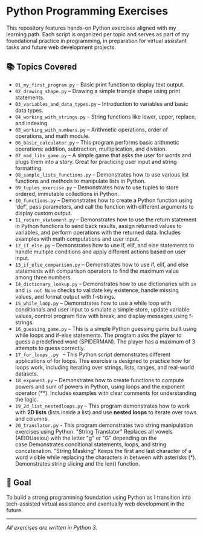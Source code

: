 # Python Programming Exercises

This repository features hands-on Python exercises aligned with my learning path. Each script is organized per topic and serves as part of my foundational practice in programming, in preparation for virtual assistant tasks and future web development projects.

## 📚 Topics Covered

- `01_my_first_program.py` – Basic print function to display text output.
- `02_drawing_shape.py` – Drawing a simple triangle shape using print statements.
- `03_variables_and_data_types.py` – Introduction to variables and basic data types.
- `04_working_with_strings.py` – String functions like lower, upper, replace, and indexing.
- `05_working_with_numbers.py` – Arithmetic operations, order of operations, and math module.
- `06_basic_calculator.py` – This program performs basic arithmetic operations: addition, subtraction, multiplication, and division.
- `07_mad_libs_game.py` – A simple game that asks the user for words and plugs them into a story. Great for practicing user input and string formatting.
- `08_sample_lists_functions.py` – Demonstrates how to use various list functions and methods to manipulate lists in Python.
- `09_tuples_exercise.py` – Demonstrates how to use tuples to store ordered, immutable collections in Python.
- `10_functions.py` – Demonstrates how to create a Python function using 'def', pass parameters, and call the function with different arguments to display custom output.
- `11_return_statement.py` – Demonstrates how to use the return statement in Python functions to send back results, assign returned values to variables, and perform operations with the returned data. Includes examples with math computations and user input.
- `12_if_else.py` – Demonstrates how to use if, elif, and else statements to handle multiple conditions and apply different actions based on user input.
- `13_if_else_comparison.py` – Demonstrates how to use if, elif, and else statements with comparison operators to find the maximum value among three numbers.
- `14_dictionary_lookup.py` – Demonstrates how to use dictionaries with `in` and `is not None` checks to validate key existence, handle missing values, and format output with f-strings.
- `15_while_loop.py` – Demonstrates how to use a while loop with conditionals and user input to simulate a simple store, update variable values, control program flow with break, and display messages using f-strings.
- `16_guessing_game.py` – This is a simple Python guessing game built using while loops and if-else statements. The program asks the player to guess a predefined word (SPIDERMAN). The player has a maximum of 3 attempts to guess correctly.
- `17_for_loops_.py ` – This Python script demonstrates different applications of for loops. This exercise is designed to practice how for loops work, including iterating over strings, lists, ranges, and real-world datasets.
- `18_exponent.py` – Demonstrates how to create functions to compute powers and sum of powers in Python, using loops and the exponent operator (**). Includes examples with clear comments for understanding the logic.
- `19_2d_list_nestedloops.py` – This program demonstrates how to work with **2D lists** (lists inside a list) and use **nested loops** to iterate over rows and columns.
- `20_translator.py` - This program demonstrates two string manipulation exercises using Python. "String Translator" Replaces all vowels (AEIOUaeiou) with the letter "g" or "G" depending on the case.Demonstrates conditional statements, loops, and string concatenation. "String Masking" Keeps the first and last character of a word visible while replacing the characters in between with asterisks (*). Demonstrates string slicing and the len() function.
  
## 🎯 Goal

To build a strong programming foundation using Python as I transition into tech-assisted virtual assistance and eventually web development in the future.

---
*All exercises are written in Python 3.*
